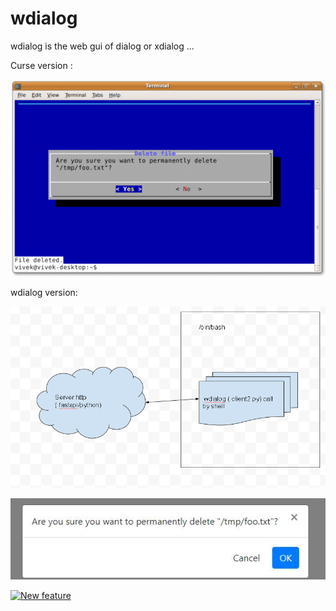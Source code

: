 # wdialog
wdialog is the web gui of dialog or xdialog ...


Curse version : 

![curse screenshot](curseyesno.png)

wdialog version: 

![architecture](wdialog.png)
 
![screenshot](yesno.jpg)

[![New feature ](https://img.youtube.com/vi/OwCZaRXCODE/0.jpg)](https://youtu.be/OwCZaRXCODE)



